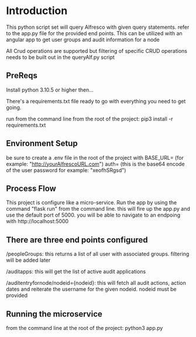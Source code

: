 # Introduction

This python script set will query Alfresco with given query statements.  refer to the app.py file for the provided end points.  This can be utilized with an angular app to get user groups and audit information for a node

All Crud operations are supported but filtering of specific CRUD operations needs to be built out in the queryAlf.py script

## PreReqs

Install python 3.10.5 or higher then...

There's a requirements.txt file ready to go with everything you need to get going. 

run from the command line from the root of the project: pip3 install -r requirements.txt


## Environment Setup
be sure to create a .env file in the root of the project with 
BASE_URL= (for example: "http://yourAlfrescoURL.com")
auth= (this is the base64 encode of the user password for example: "xeofhSRgsd")

## Process Flow

This project is configure like a micro-service.  Run the app by using the command "flask run" from the command line.  this will fire up the app.py and use the default port of 5000.  you will be able to navigate to an endpoing with http://localhost:5000

## There are three end points configured

/peopleGroups:  this returns a list of all user with associated groups.  filtering will be added later

/auditapps: this will get the list of active audit applications

/auditentryfornode/nodeid={nodeid}: this will fetch all audit actions, action dates and reiterate the username for the given nodeid.  nodeid must be provided

## Running the microservice

from the command line at the root of the project:  python3 app.py
